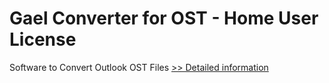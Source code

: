 # Gael Converter for OST - Home User License
Software to Convert Outlook OST Files
[>> Detailed information](https://secure.shareit.com/shareit/product.html?productid=300962541&affiliateid=200057808)